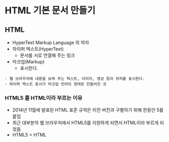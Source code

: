 # HTML 기본 문서 만들기
## HTML
- HyperText Markup Language 의 약자
- 하이퍼 텍스트(HyperText)
  - 문서를 서로 연결해 주는 링크
- 마크업(Markup)
  - 표시한다.
```
- 웹 브라우저에 내용을 보여 주는 텍스트, 이미지, 영상 등의 위치를 표시한다.
- 하이퍼 텍스트 문서가 마크업 언어의 형태로 만들어진 것
```

### HTML5 를 HTML이라 부르는 이유
- 2014년 11월에 발표된 HTML 표준 규약은 이전 버전과 구별하기 위해 한동안 5를 붙임
- 최근 대부분의 웹 브라우저에서 HTML5를 지원하게 되면서 HTML이라 부르게 되었음
- HTML5 = HTML 